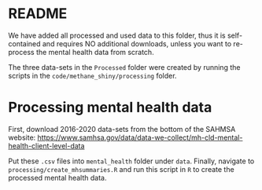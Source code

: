# README

We have added all processed and used data to this folder, thus it is self-contained and requires NO additional downloads, unless you want to re-process the mental health data from scratch. 

The three data-sets in the `Processed` folder were created by running the scripts in the `code/methane_shiny/processing` folder. 

# Processing mental health data
First, download 2016-2020 data-sets from the bottom of the SAHMSA website: https://www.samhsa.gov/data/data-we-collect/mh-cld-mental-health-client-level-data

Put these `.csv` files into `mental_health` folder under `data`. Finally, navigate to `processing/create_mhsummaries.R` and run this script in `R` to create the processed mental health data. 


